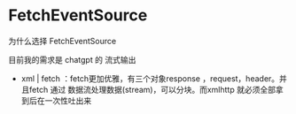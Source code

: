 # FetchEventSource 

为什么选择 FetchEventSource 


目前我的需求是 chatgpt 的 流式输出

- xml | fetch ：fetch更加优雅，有三个对象response ，request，header。并且fetch 通过 数据流处理数据(stream)，可以分块。而xmlhttp 就必须全部拿到后在一次性吐出来